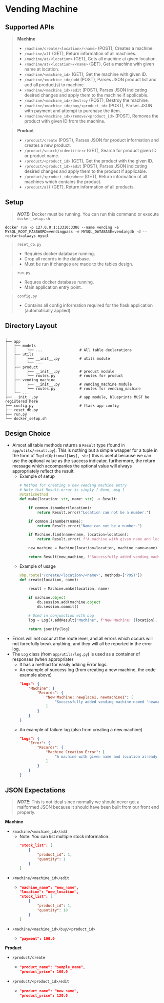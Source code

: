 # Vending Machine

## Supported APIs

> **Machine**
> - `/machine/create/<location>/<name>`           (POST), Creates a machine.
> - `/machine/all`                                (GET), Return information of all machines.
> - `/machine/at/<location>`                      (GET), Gets all machine at given location.
> - `/machine/at/<location>/<name>`               (GET), Get a machine with given name at location.
> - `/machine/<machine_id>`                       (GET), Get the machine with given ID.
> - `/machine/<machine_id>/add`                   (POST), Parses JSON product list and add all product(s) to machine.
> - `/machine/<machine_id>/edit`                  (POST), Parses JSON indicating desired changes and apply them to the machine if applicable.
> - `/machine/<machine_id>/destroy`               (POST), Destroy the machine.
> - `/machine/<machine_id>/buy/<product_id>`      (POST), Parses JSON with payment and attempt to purchase the item.
> - `/machine/<machine_id>/remove/<product_id>`   (POST), Removes the product with given ID from the machine.

> **Product**
> - `/product/create` (POST), Parses JSON for product information and creates a new product.
> - `/product/search/<identifier>` (GET), Search for product given ID or product name.
> - `/product/<product_id>` (GET), Get the product with the given ID.
> - `/product/<product_id>/edit` (POST), Parses JSON indicating desired changes and apply them to the product if applicable.
> - `/product/<product_id>/where` (GET), Return information of all machines which contains the product.
> - `/product/all` (GET), Return information of all products.

## Setup

> **_NOTE:_**  Docker must be running. You can run this command or execute `docker_setup.sh`
```
docker run -p 127.0.0.1:13310:3306 --name vending -e MYSQL_ROOT_PASSWORD=vendingpass -e MYSQL_DATABASE=vendingdb -d --restart=always mysql
```

> `reset_db.py`
> - Requires docker database running.
> - Drop all records in the database.
> - Must be run if changes are made to the tables design.

> `run.py`
> - Requres docker database running.
> - Main application entry point.

> `config.py`
> - Contains all config information required for the flask application (automatically applied)



## Directory Layout

```
.
├── app                    
│   ├── models
│   │     └── ...                 # All table declarations
│   ├── utils
│   │     ├── __init__.py         # utils module
│   │     └── ...         
│   ├── product
│   │     ├── __init__.py         # product module
│   │     └── routes.py           # routes for product
│   ├── vending_machine
│   │     ├── __init__.py         # vending_machine module
│   │     └── routes.py           # routes for vending_machine
│   └── ...       
├── __init__.py                   # app module, blueprints MUST be registered here
├── config.py                     # flask app config
├── reset_db.py
├── run.py
└── docker_setup.sh
```

## Design Choice

- Almost all table methods returns a `Result` type (found in `app/utils/result.py`). This is nothing but a simple wrapper for a tuple in the form of `Tuple[Optional[Any], str]` this is useful because we can use the optional value as the success indicator, furthermore, the return message which accompanies the optional value will always appropriately reflect the result.
  - Example of setup
    ```python
    # Method for creating a new vending machine entry
    # Note that Result.error is simply [ None, msg ]
    @staticmethod
    def make(location: str, name: str) -> Result:

        if common.isnumber(location):
            return Result.error("Location can not be a number.")

        if common.isnumber(name):
            return Result.error("Name can not be a number.")
    
        if Machine.find(name=name, location=location):
            return Result.error( f"A machine with given name and location already exists. (Location: { location }, Name: { name })")

        new_machine = Machine(location=location, machine_name=name)

        return Result(new_machine, f"Successfully added vending machine named '{name}' at '{ location }'!") 
    ```
  - Example of usage
    ```python
    @bp.route("/create/<location>/<name>", methods=["POST"])
    def create(location, name):

        result = Machine.make(location, name)
   
        if machine.object
            db.session.add(machine.object
            db.session.commit()

        # Used in conjunction with Log
        log = Log().addResult("Machine", f"New Machine: {location}, {name}", result, Machine.ERROR_CREATE_FAIL)

        return jsonify(log)
    ```
- Errors will not occur at the route level, and all errors which occurs will not forcefully break anything, and they will all be reported in the error log.
- The `Log` class (from `app/utils/log.py`) is used as a container of responses (when appropriate)
   - It has a method for easily adding Error logs.
   - An example of success log (from creating a new machine, the code example above)
     ```json
     "Logs": {
         "Machine": {
             "Records": {
                 "New Machine: newplace1, newmachine1": [
                     "Successfully added vending machine named 'newmachine1' at 'newplace1'!"
                 ]
             }
         }
     }
     ```
    - An example of failure log (also from creating a new machine)
      ```json
      "Logs": {
          "Error": {
              "Records": {
                  "Machine Creation Error": [
                      "A machine with given name and location already exists. (Location: newplace1, Name: newmachine1)"
                  ]
              }
          }
      }
      ```
      
## JSON Expectations

> _**NOTE**_: This is not ideal since normally we should never get a malformed JSON because it should have been built from our front end properly.

**Machine**
- `/machine/<machine_id>/add`
    - Note: You can list multiple stock information.
      ```JSON
      "stock_list": [
          {
              "product_id": 1,
              "quantity": 1
          }
      ]
      ```
- `/machine/<machine_id>/edit`
    - ```JSON
      "machine_name": "new_name",
      "location": "new_location",
      "stock_list": [
          {
              "product_id": 1,
              "quantity": 10
          }
      ]
      ```
- `/machine/<machine_id>/buy/<product_id>`
    - ```JSON
      "payment": 100.0
      ```

**Product**
- `/product/create`
    - ```JSON
      "product_name": "sample_name",
      "product_price": 100.0
      ```
- `/product/<product_id>/edit`
    - ```JSON
      "product_name": "new_name",
      "product_price": 120.0
      ```

